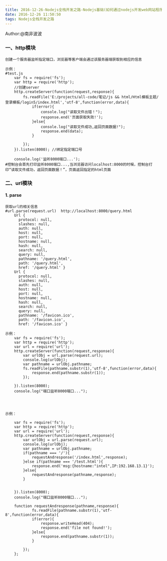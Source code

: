 ```yaml
---
title: 2016-12-26-Nodejs全栈开发之路-Nodejs基础(如何通过nodejs开发web网站程序)
date: 2016-12-26 11:50:50
tags: Nodejs全栈开发之路
---
```

Author:@南非波波

### 一、http模块

	创建一个服务器监听指定端口，浏览器等客户端会通过该服务器端获取到相应的信息

	示例：
	#test.js
		var fs = require('fs');
		var http = require('http');
		//创建server
		http.createServer(function(request,response){
			fs.readFile('E:/projects/all-code/笔记/js && html/Html模板主题/登录模板/login5/index.html','utf-8',function(error,data){
				if(error){
					console.log("读取文件出错！");
					response.end('页面获取失败!');
				}else{
					console.log("读取文件成功,返回页面数据!");
					response.end(data);
				}
				
			});
		}).listen(8000); //绑定指定端口号
		
		console.log('监听8000端口...');
	#控制台会首先打印监听8000端口...,当浏览器访问localhost:8000的时候，控制台打印“读取文件成功，返回页面数据！”，页面返回指定的html页面

### 二、url模块

#### 1. parse

	获取url的相关信息
	#url.parse(request.url)  http://localhost:8000/query.html
		Url {
		  protocol: null,
		  slashes: null,
		  auth: null,
		  host: null,
		  port: null,
		  hostname: null,
		  hash: null,
		  search: null,
		  query: null,
		  pathname: '/query.html',
		  path: '/query.html',
		  href: '/query.html' }
		Url {
		  protocol: null,
		  slashes: null,
		  auth: null,
		  host: null,
		  port: null,
		  hostname: null,
		  hash: null,
		  search: null,
		  query: null,
		  pathname: '/favicon.ico',
		  path: '/favicon.ico',
		  href: '/favicon.ico' }
	
	示例：
		var fs = require('fs');
		var http = require('http');
		var url = require('url');
		http.createServer(function(request,response){
			var urlObj = url.parse(request.url);
			console.log(urlObj);
			var pathname = urlObj.pathname;
			fs.readFile(pathname.substr(1),'utf-8',function(error,data){
				response.end(pathname.substr(1));
			});
			
		}).listen(8000);
		console.log("端口监听8000端口...");




	示例：

		var fs = require('fs');
		var http = require('http');
		var url = require('url');
		http.createServer(function(request,response){
			var urlObj = url.parse(request.url);
			console.log(urlObj);
			var pathname = urlObj.pathname;
			if(pathname === '/'){
				requestAndresponse('/index.html',response);
			}else if(pathname === '/test.html'){
				response.end('msg:{hostname:"intel",IP:192.168.13.1}');
			}else{
				requestAndresponse(pathname,response);
			}
		
			
		}).listen(8000);
		console.log("端口监听8000端口...");
		
		function requestAndresponse(pathname,response){
				fs.readFile(pathname.substr(1),'utf-8',function(error,data){
				if(error){
					response.writeHead(404);
					response.end('file not found!');
				}else{
					response.end(pathname.substr(1));
				}
				
			});
		};